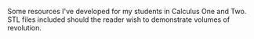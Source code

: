 Some resources I've developed for my students in Calculus One and Two. STL files included should the reader wish to demonstrate volumes of revolution.
